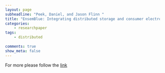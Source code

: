 ```yaml
---
layout: page
subheadline: "Peek, Daniel, and Jason Flinn "
title: "EnsemBlue: Integrating distributed storage and consumer electronics"
categories:
    - researchpaper  
tags:
    - distributed
      
comments: true
show_meta: false
---
```



For more please follow the [link](http://dl.acm.org/citation.cfm?id=1298477)